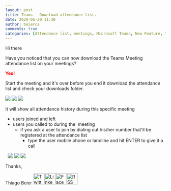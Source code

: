 ```yaml
---
layout: post
title: Teams - Download attendance list.
date: 2020-05-20 11:30
author: beierca
comments: true
categories: [Attendance list, meetings, Microsoft Teams, New Feature, Tips]
---
```

Hi there

Have you noticed that you can now download the Teams Meeting attendance list on your meetings?

<span style="color:#ff0000;"><strong>Yes!</strong></span>

Start the meeting and it's over before you end it download the attendance list and check your downloads folder.

<img style="max-width:100%;" src="https://thiagobeierblog.blob.core.windows.net/posts/o365/teams/C/1.png" />

<img style="max-width:100%;" src="https://thiagobeierblog.blob.core.windows.net/posts/o365/teams/C/2.png" />

<img style="max-width:100%;" src="https://thiagobeierblog.blob.core.windows.net/posts/o365/teams/C/3.png" />

It will show all attendance history during this specific meeting
<ul>
	<li>users joined and left</li>
	<li>users you called to during the  meeting
<ul>
	<li>if you ask a user to join by dialing out his/her number that'll be registered at the attendance list
<ul>
	<li>type the user mobile phone or landline and hit ENTER to give it a call</li>
</ul>
</li>
</ul>
</li>
</ul>
&nbsp;

<img style="max-width:100%;" src="https://thiagobeierblog.blob.core.windows.net/posts/o365/teams/C/6.png" />

<img style="max-width:100%;" src="https://thiagobeierblog.blob.core.windows.net/posts/o365/teams/C/8.png" />

<img style="max-width:100%;" src="https://thiagobeierblog.blob.core.windows.net/posts/o365/teams/C/10.png" />

Thanks,

Thiago Beier
<a href="https://twitter.com/thiagobeier"><img title="Twitter" src="https://socialmediawidgets.files.wordpress.com/2014/03/twitter1.png" alt="Twitter" width="35" height="35" /></a><a href="https://www.linkedin.com/in/tbeier/"><img title="LinkedIn" src="https://socialmediawidgets.files.wordpress.com/2014/03/linkedin1.png" alt="LinkedIn" width="35" height="35" /></a><a href="https://www.facebook.com/TheBeier/"><img title="Facebook" src="https://socialmediawidgets.files.wordpress.com/2014/03/facebook1.png" alt="Facebook" width="35" height="35" /></a><a href="https://thiagobeier.wordpress.com/feed/"><img title="RSS" src="https://socialmediawidgets.files.wordpress.com/2014/03/rss1.png" alt="RSS" width="35" height="35" /></a>
